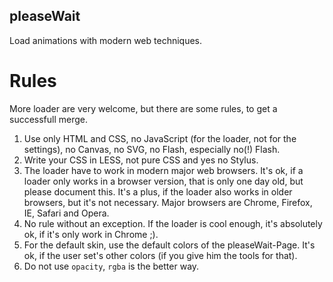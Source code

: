 pleaseWait
----------

Load animations with modern web techniques.

# Rules

More loader are very welcome, but there are some rules, to get a successfull merge.

1. Use only HTML and CSS, no JavaScript (for the loader, not for the settings), no Canvas, no SVG, no Flash, especially no(!) Flash.
2. Write your CSS in LESS, not pure CSS and yes no Stylus.
3. The loader have to work in modern major web browsers. It's ok, if a loader only works in a browser version, that is only one day old, but please document this. It's a plus, if the loader also works in older browsers, but it's not necessary. Major browsers are Chrome, Firefox, IE, Safari and Opera.
4. No rule without an exception. If the loader is cool enough, it's absolutely ok, if it's only work in Chrome ;).
5. For the default skin, use the default colors of the pleaseWait-Page. It's ok, if the user set's other colors (if you give him the tools for that).
6. Do not use `opacity`, `rgba` is the better way.
